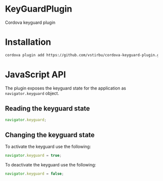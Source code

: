 # KeyGuardPlugin

Cordova keyguard plugin

# Installation

```bash
cordova plugin add https://github.com/vstirbu/cordova-keyguard-plugin.git
```

# JavaScript API

The plugin exposes the keyguard state for the application as `navigator.keyguard` object.

## Reading the keyguard state

```javascript
navigator.keyguard;
```

## Changing the keyguard state

To activate the keyguard use the following:

```javascript
navigator.keyguard = true;
```

To deactivate the keyguard use the following:

```javascript
navigator.keyguard = false;
```
